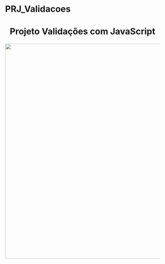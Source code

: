 # PRJ_Validacoes

<h1 align="center">Projeto Validações com JavaScript</h1>

###

<img align="left" height="700" src="https://cdn.discordapp.com/attachments/914572071114264659/1149173487487959050/image.png"  />

###
